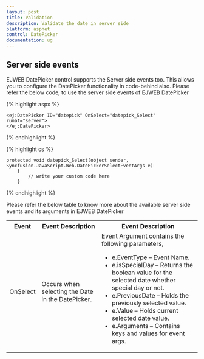 ```yaml
---
layout: post
title: Validation
description: Validate the date in server side
platform: aspnet
control: DatePicker
documentation: ug
---
```


## Server side events

EJWEB DatePicker control supports the Server side events too. This allows you to configure the DatePicker functionality in code-behind also. Please refer the below code, to use the server side events of EJWEB DatePicker

{% highlight aspx %}

    <ej:DatePicker ID="datepick" OnSelect="datepick_Select" runat="server">
    </ej:DatePicker>

{% endhighlight %}


{% highlight cs %}

    protected void datepick_Select(object sender, Syncfusion.JavaScript.Web.DatePickerSelectEventArgs e)
        {
            // write your custom code here
        }

{% endhighlight %}

Please refer the below table to know more about the available server side events and its arguments in EJWEB DatePicker


<table> <tr> <th> Event</th><th> Event Description</th><th> Event Description</th></tr> <tr> <td> OnSelect</td><td> Occurs when selecting the Date in the DatePicker.</td><td> Event Argument contains the following parameters, <ul> <li>e.EventType – Event Name.</li> <li>e.isSpecialDay – Returns the boolean value for the selected date whether special day or not.</li> <li>e.PreviousDate – Holds the previously selected value.</li> <li>e.Value – Holds current selected date value.</li> <li>e.Arguments – Contains keys and values for event args.</li> </ul></td></tr> </table>
